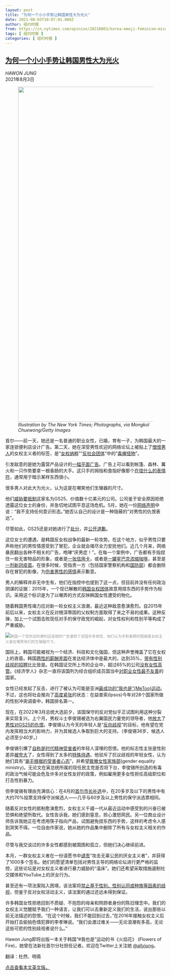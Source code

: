 ```yaml
---
layout: post
title: "为何一个小小手势让韩国男性大为光火"
date: 2021-08-03T10:07:01.000Z
author: 纽约时报
from: https://cn.nytimes.com/opinion/20210803/korea-emoji-feminism-misogyny/
tags: [ 纽约时报 ]
categories: [ 纽约时报 ]
---
```

<!--1627985221000-->
[为何一个小小手势让韩国男性大为光火](https://cn.nytimes.com/opinion/20210803/korea-emoji-feminism-misogyny/)
------

<div>
<address>HAWON JUNG</address><time pudate="2021-08-03 05:40:32" datetime="2021-08-03 05:40:32">2021年8月3日</time><figure class="article-span-photo"><img src="https://images.weserv.nl/?url=static01.nyt.com/images/2021/07/30/opinion/30Jung/30Jung-master1050.jpg" width="1050" height="1050"><figcaption> <cite>Illustration by The New York Times; Photographs, via Mongkol Chuewong/Getty Images</cite></figcaption></figure><section class="article-body"><p>首尔——前一天，她还是一名普通的职业女性，已婚，育有一子，为韩国最大的一家连锁便利店设计广告。第二天，她在深受男性欢迎的网络论坛上被贴上了<a rel="noopener noreferrer" target="_blank" href="https://www.ilbe.com/view/11339735655" title="Link: https://www.ilbe.com/view/11339735655">憎恨男人</a>的女权主义者的标签，是“<a rel="noopener noreferrer" target="_blank" href="https://www.bobaedream.co.kr/view?code=strange&No=4374799" title="Link: https://www.bobaedream.co.kr/view?code=strange&No=4374799">女权纳粹</a>”“<a rel="noopener noreferrer" target="_blank" href="https://bbs.ruliweb.com/community/board/300018/read/2864320" title="Link: https://bbs.ruliweb.com/community/board/300018/read/2864320">反社会团体</a>”中的“<a rel="noopener noreferrer" target="_blank" href="https://news.naver.com/main/read.nhn?mode=LSD&mid=sec&sid1=102&oid=018&aid=0004918953&m_view=1&includeAllCount=true&m_url=%2Fcomment%2Fall.nhn%3FserviceId%3Dnews%26gno%3Dnews018%2C0004918953%26sort%3Dlikability" title="Link: https://news.naver.com/main/read.nhn?mode=LSD&mid=sec&sid1=102&oid=018&aid=0004918953&m_view=1&includeAllCount=true&m_url=%2Fcomment%2Fall.nhn%3FserviceId%3Dnews%26gno%3Dnews018%2C0004918953%26sort%3Dlikability">毒瘤怪物</a>”。</p><p>引发敌意的是她为露营产品设计的<a rel="noopener noreferrer" target="_blank" href="http://www.koreaherald.com/view.php?ud=20210504000923" title="Link: http://www.koreaherald.com/view.php?ud=20210504000923">一幅平面广告</a>。广告上可以看到帐篷、森林、篝火和一只作势要拿一根香肠的大手。这只手的拇指和食指好像那个<a rel="noopener noreferrer" target="_blank" href="https://emojipedia.org/pinching-hand/" title="Link: https://emojipedia.org/pinching-hand/">在捏什么的表情符</a>，通常用于暗示某样东西很小。</p><p>很多男人对此大为光火，认为这是在嘲笑他们生殖器的尺寸。</p><p>他们<a rel="noopener noreferrer" target="_blank" href="https://koreajoongangdaily.joins.com/2021/05/03/business/industry/gs25-megalia-poster/20210503170500367.html">威胁要抵制</a>这家名为GS25、价值数十亿美元的公司。公司鉴于安全原因拒绝透露这位女士的身份，并急切地试图平息这场危机。5月，她在一份<a rel="noopener noreferrer" target="_blank" href="https://twitter.com/koryodynasty/status/1391311149463834624?s=20" title="Link: https://twitter.com/koryodynasty/status/1391311149463834624?s=20">网络声明</a>中说：“我不支持任何意识形态。”她否认自己的设计是一种隐蔽的“对男性的仇恨表达”。</p><p>尽管如此，GS25还是对她进行了<a rel="noopener noreferrer" target="_blank" href="https://www.koreatimes.co.kr/www/tech/2021/05/694_309703.html?gonw">处分</a>，并<a rel="noopener noreferrer" target="_blank" href="https://www.newsdirectory3.com/gs25-event-promotional-material-male-hate-controversy-eventually-deleted-apology/">公开道歉</a>。</p><p>这位女士的遭遇，是韩国反女权战争的最新一轮攻势。在这个地方，似乎男性只要声称他们的男性情感受到了冒犯，企业就会竭尽全力安抚他们。近几个月来，网络暴民翻出各种不相关的广告，咆哮“厌男症！”。在每一个案例中，广告都有手指捏住一些无害物品的形象，或者是<a rel="noopener noreferrer" target="_blank" href="http://news.heraldcorp.com/view.php?ud=20210503001151">一张信用卡</a>，或者是<a rel="noopener noreferrer" target="_blank" href="https://news.v.daum.net/v/20210726115515192" title="Link: https://news.v.daum.net/v/20210726115515192">一罐星巴克浓缩咖啡</a>，甚至是<a rel="noopener noreferrer" target="_blank" href="https://news.mt.co.kr/mtview.php?no=2021062508113412533">一剂新冠疫苗</a>。在很多时候，受指责一方（包括国家警察机构和<a rel="noopener noreferrer" target="_blank" href="https://news.joins.com/article/24068378">国防部</a>）都会删除存在冒犯的影像，为<a rel="noopener noreferrer" target="_blank" href="https://www.dailian.co.kr/news/view/995451/?sc=Naver">伤害男性的感情</a>表示歉意。</p><p>男人的解释并非无中生有，他们在指控中也提到了这一点，但目前并没有任何政治阴谋的证据：2015年，一个现已解散的<a rel="noopener noreferrer" target="_blank" href="https://koreaexpose.com/megalia-south-korean-feminism-marshals-the-power-of-the-internet/">韩国女权团体</a>故意用捏东西的手势作为标识。采用这个标识是为了以嘲弄的方式反映韩国女性遭受的物化。</p><p>随着韩国男性竭力应对新一轮女权主义浪潮，最近这种敌意愈演愈烈。自2015年前后以来，女权主义在反对根深蒂固的父权制方面取得了来之不易的成果。这种反弹，加上一个试图击败现任对手的保守政党的崛起，对女性权利和性别平等构成了严重威胁。</p><p><img src="https://images.weserv.nl/?url=static01.nyt.com/images/2021/07/29/opinion/29jung2/merlin_188408820_ac7a3e0b-e45c-4979-aae0-a62570f4d431-master1050.jpg"><small style="color: #999;">韩国一个受欢迎的便利店连锁的广告激怒了该国许多男性，他们认为手和香肠的图画是女权主义者在嘲笑他们的生殖器尺寸。</small></p><p>国际上，韩国可能被视为一个经济、科技和文化强国，但这种声誉掩盖了它在女权上的吝啬。韩国<a rel="noopener noreferrer" target="_blank" href="https://www.oecd.org/gender/data/gender-wage-gap.htm" title="Link: https://www.oecd.org/gender/data/gender-wage-gap.htm">两性的薪酬差距</a>在发达经济体中是最大的，达到35%，<a rel="noopener noreferrer" target="_blank" href="https://www.france24.com/en/20181114-jobs-boys-under-fire-south-korea">带有性别歧视的招聘</a>比比皆是。在韩国证交所上市的企业中，超过65%的公司<a rel="noopener noreferrer" target="_blank" href="http://www.mogef.go.kr/kor/skin/doc.html?fn=50251137ce284fe8a5553e2f29d7aa38.hwp&rs=/rsfiles/202107/">没有女性高管</a>。《经济学人》杂志一直将该国列为经合组织成员国当中<a rel="noopener noreferrer" target="_blank" href="https://www.economist.com/business/2021/03/06/is-the-lot-of-female-executives-improving">对职业女性最不友善</a>的国家。</p><p>女性已经发起了反击，进行了被认为可能是亚洲<a rel="noopener noreferrer" target="_blank" href="https://time.com/longform/me-too-asia-china-south-korea/" title="Link: https://time.com/longform/me-too-asia-china-south-korea/">最成功的“我也是”(MeToo)运动</a>。不过，这也将社会推向了<a rel="noopener noreferrer" target="_blank" href="https://www.kcl.ac.uk/policy-institute/assets/culture-wars-in-the-uk.pdf">高度紧张</a>的状态：在益普索(Ipsos)今年对28个国家所做的性别冲突调查中，韩国排名第一。</p><p>现在，在2022年3月总统大选前夕，该国保守的反对党似乎正试图利用这种分裂来实现复兴。上个月，男权斗士李俊锡被选为右翼国民力量党的领导者，他<a rel="noopener noreferrer" target="_blank" href="https://www.facebook.com/junseokandylee/posts/3981476808596700" title="Link: https://www.facebook.com/junseokandylee/posts/3981476808596700">放大</a>了<a rel="noopener noreferrer" target="_blank" href="https://news.mt.co.kr/mtview.php?no=2021050216040450121" title="Link: https://news.mt.co.kr/mtview.php?no=2021050216040450121">男性对GS25的仇恨</a>。李俊锡认为今天的年轻人是“<a rel="noopener noreferrer" target="_blank" href="https://www.hankyung.com/politics/article/2021050787367" title="Link: https://www.hankyung.com/politics/article/2021050787367">反向歧视</a>”的目标，他有望在党内发挥相当大的影响力，并为其候选人争取到巨大的支持。（李俊锡36岁，候选人必须至少40岁。）</p><p>李俊锡引爆了<a rel="noopener noreferrer" target="_blank" href="https://foreignpolicy.com/2021/06/23/young-south-korean-men-hate-liberals-feminists/" title="Link: https://foreignpolicy.com/2021/06/23/young-south-korean-men-hate-liberals-feminists/">自称是时代精神受害者</a>的年轻人深埋的怨恨。他的标志性主张是性别差异<a rel="noopener noreferrer" target="_blank" href="https://www.bloomberg.com/news/articles/2021-07-11/south-korea-s-youngest-political-boss-pushes-china-on-democracy">被夸大</a>了，女性得到了太多的<a rel="noopener noreferrer" target="_blank" href="https://news.joins.com/article/24040888">特殊待遇</a>。他驳斥了抗议歧视的年轻女性，认为她们具有“<a rel="noopener noreferrer" target="_blank" href="https://www.hankyung.com/politics/article/2021050787367">毫无根据的受害者心态</a>”，并希望<a rel="noopener noreferrer" target="_blank" href="https://www.yna.co.kr/view/AKR20210706078951001">裁撤女性家族部</a>(gender equality ministry)。无论文在寅总统所属的现任民主党是否将下台，李俊锡所创造的有毒的政治气候可能会危及许多对女性友好的政策，例如雇用更多女性担任高级职位和打击性别暴力。</p><p>但李俊锡有理由充满信心：在4月的<a rel="noopener noreferrer" target="_blank" href="https://news.kbs.co.kr/news/view.do?ncd=5157535&ref=A">首尔市长补选</a>中，在20多岁及以下的男性中有大约70%投票支持保守派候选人——几乎与60岁及以上男性的保守派选票相同。</p><p>随着反对女性的抵制愈演愈烈，女权主义千禧一代从最近运动中感受到的兴奋已被恐惧和绝望所取代。女性告诉我，她们感到窒息，担心激怒网民。另一位商业设计师告诉我她正在考虑用筷子指向产品，试图避免捏东西的手势，这样的考虑令人感到哭笑不得。一位自由作家说，她从她的作品集中删除了所有与女权主义相关的作品。</p><p>尽管与我交谈过的许多女性都感到被围困和孤立，但她们决心继续前进。</p><p>本月，一群女权主义者在一份请愿书中<a rel="noopener noreferrer" target="_blank" href="https://twitter.com/Teamhaeil/status/1413106534192619521">谴责</a>“攻击无辜公民的厌女主义者”，并获得了1000多个签名。她们的愿望清单包括对男性主导的网络论坛进行更严格的监控，这些论坛是对女权主义者进行暴力威胁的“温床”。她们还希望采取措施遏制社交媒体和YouTube上的厌女行为。</p><p>甚至还有一项法案陷入困境，该法案将<a rel="noopener noreferrer" target="_blank" href="http://www.koreaherald.com/view.php?ud=20210620000168" title="Link: http://www.koreaherald.com/view.php?ud=20210620000168">禁止基于性别、性别认同或种族等因素的歧视</a>，但鉴于反对女权活动主义，该法案的通过还远未得到保证。</p><p>许多韩国女性拒绝回到不质疑、不抱怨的母亲和照顾者身份的陈旧理念中。我们的女权主义觉醒赋予我们一种语言，让我们可以去重新定义我们的生活，说出那些以前无法描述的怨恨。“在这个时候，我们不能回到过去，”在2016年接触女权主义后开始打击偷拍色情犯罪的李孝琳说。“我们会渡过难关——无论浪潮有多高，无论这些可悲的性别歧视者说什么。”</p></section><footer class="author-info"><p>Hawon Jung即将出版一本关于韩国“#我也是”运动的书《火焰花》 (Flowers of Fire)，她曾在法新社首尔分社担任记者。欢迎在Twitter上关注她 <a rel="nofollow" target="_blank" href="http://twitter.com/allyjung">@allyjung</a>。</p><p>翻译：杜然、明斋</p><p><a rel="nofollow" target="_blank" href="https://www.nytimes.com/2021/07/30/opinion/international-world/korea-emoji-feminism-misogyny.html?smtyp=cur&smid=tw-nytopinion">点击查看本文英文版。</a></p></footer>
</div>
